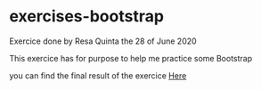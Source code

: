 # exercises-bootstrap

Exercice done by Resa Quinta the 28 of June 2020

This exercice has for purpose to help me practice some Bootstrap 

you can find the final result of the exercice [Here](https://resdev27.github.io/exercises-bootstrap/)